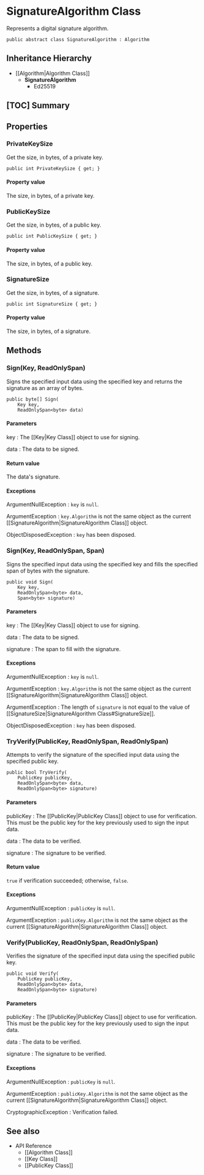 # SignatureAlgorithm Class

Represents a digital signature algorithm.

    public abstract class SignatureAlgorithm : Algorithm


## Inheritance Hierarchy

* [[Algorithm|Algorithm Class]]
    * **SignatureAlgorithm**
        * Ed25519


## [TOC] Summary


## Properties


### PrivateKeySize

Get the size, in bytes, of a private key.

    public int PrivateKeySize { get; }

#### Property value

The size, in bytes, of a private key.


### PublicKeySize

Get the size, in bytes, of a public key.

    public int PublicKeySize { get; }

#### Property value

The size, in bytes, of a public key.


### SignatureSize

Get the size, in bytes, of a signature.

    public int SignatureSize { get; }

#### Property value

The size, in bytes, of a signature.


## Methods


### Sign(Key, ReadOnlySpan<byte>)

Signs the specified input data using the specified key and returns the signature
as an array of bytes.

    public byte[] Sign(
        Key key,
        ReadOnlySpan<byte> data)

#### Parameters

key
: The [[Key|Key Class]] object to use for signing.

data
: The data to be signed.

#### Return value

The data's signature.

#### Exceptions

ArgumentNullException
: `key` is `null`.

ArgumentException
: `key.Algorithm` is not the same object as the current
    [[SignatureAlgorithm|SignatureAlgorithm Class]] object.

ObjectDisposedException
: `key` has been disposed.


### Sign(Key, ReadOnlySpan<byte>, Span<byte>)

Signs the specified input data using the specified key and fills the specified
span of bytes with the signature.

    public void Sign(
        Key key,
        ReadOnlySpan<byte> data,
        Span<byte> signature)

#### Parameters

key
: The [[Key|Key Class]] object to use for signing.

data
: The data to be signed.

signature
: The span to fill with the signature.

#### Exceptions

ArgumentNullException
: `key` is `null`.

ArgumentException
: `key.Algorithm` is not the same object as the current
    [[SignatureAlgorithm|SignatureAlgorithm Class]] object.

ArgumentException
: The length of `signature` is not equal to the value of
    [[SignatureSize|SignatureAlgorithm Class#SignatureSize]].

ObjectDisposedException
: `key` has been disposed.


### TryVerify(PublicKey, ReadOnlySpan<byte>, ReadOnlySpan<byte>)

Attempts to verify the signature of the specified input data using the specified
public key.

    public bool TryVerify(
        PublicKey publicKey,
        ReadOnlySpan<byte> data,
        ReadOnlySpan<byte> signature)

#### Parameters

publicKey
: The [[PublicKey|PublicKey Class]] object to use for verification. This must
    be the public key for the key previously used to sign the input data.

data
: The data to be verified.

signature
: The signature to be verified.

#### Return value

`true` if verification succeeded; otherwise, `false`.

#### Exceptions

ArgumentNullException
: `publicKey` is `null`.

ArgumentException
: `publicKey.Algorithm` is not the same object as the current
    [[SignatureAlgorithm|SignatureAlgorithm Class]] object.


### Verify(PublicKey, ReadOnlySpan<byte>, ReadOnlySpan<byte>)

Verifies the signature of the specified input data using the specified public
key.

    public void Verify(
        PublicKey publicKey,
        ReadOnlySpan<byte> data,
        ReadOnlySpan<byte> signature)

#### Parameters

publicKey
: The [[PublicKey|PublicKey Class]] object to use for verification. This must
    be the public key for the key previously used to sign the input data.

data
: The data to be verified.

signature
: The signature to be verified.

#### Exceptions

ArgumentNullException
: `publicKey` is `null`.

ArgumentException
: `publicKey.Algorithm` is not the same object as the current
    [[SignatureAlgorithm|SignatureAlgorithm Class]] object.

CryptographicException
: Verification failed.


## See also

* API Reference
    * [[Algorithm Class]]
    * [[Key Class]]
    * [[PublicKey Class]]
